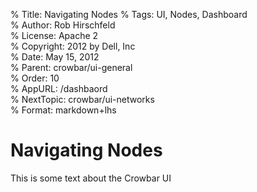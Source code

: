 % Title:      Navigating Nodes
% Tags:       UI, Nodes, Dashboard  
% Author:     Rob Hirschfeld  
% License:    Apache 2  
% Copyright:  2012 by Dell, Inc  
% Date:       May 15, 2012  
% Parent:     crowbar/ui-general  
% Order:      10  
% AppURL:     /dashbaord  
% NextTopic:  crowbar/ui-networks  
% Format:     markdown+lhs

# Navigating Nodes 

This is some text about the Crowbar UI
